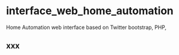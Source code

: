 interface_web_home_automation
=============================

Home Automation web interface based on Twitter bootstrap, PHP, 



xxx
---
